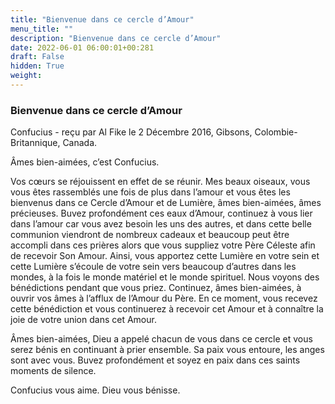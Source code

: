 ```yaml
---
title: "Bienvenue dans ce cercle d’Amour"
menu_title: ""
description: "Bienvenue dans ce cercle d’Amour"
date: 2022-06-01 06:00:01+00:281
draft: False
hidden: True
weight:
---
```

### Bienvenue dans ce cercle d’Amour

Confucius - reçu par Al Fike le 2 Décembre 2016, Gibsons, Colombie-Britannique, Canada.

Âmes bien-aimées, c’est Confucius.

Vos cœurs se réjouissent en effet de se réunir. Mes beaux oiseaux, vous vous êtes rassemblés une fois de plus dans l’amour et vous êtes les bienvenus dans ce Cercle d’Amour et de Lumière, âmes bien-aimées, âmes précieuses. Buvez profondément ces eaux d’Amour, continuez à vous lier dans l’amour car vous avez besoin les uns des autres, et dans cette belle communion viendront de nombreux cadeaux et beaucoup peut être accompli dans ces prières alors que vous suppliez votre Père Céleste afin de recevoir Son Amour. Ainsi, vous apportez cette Lumière en votre sein et cette Lumière s’écoule de votre sein vers beaucoup d’autres dans les mondes, à la fois le monde matériel et le monde spirituel. Nous voyons des bénédictions pendant que vous priez. Continuez, âmes bien-aimées, à ouvrir vos âmes à l’afflux de l’Amour du Père. En ce moment, vous recevez cette bénédiction et vous continuerez à recevoir cet Amour et à connaître la joie de votre union dans cet Amour.

Âmes bien-aimées, Dieu a appelé chacun de vous dans ce cercle et vous serez bénis en continuant à prier ensemble. Sa paix vous entoure, les anges sont avec vous. Buvez profondément et soyez en paix dans ces saints moments de silence.

Confucius vous aime. Dieu vous bénisse.
